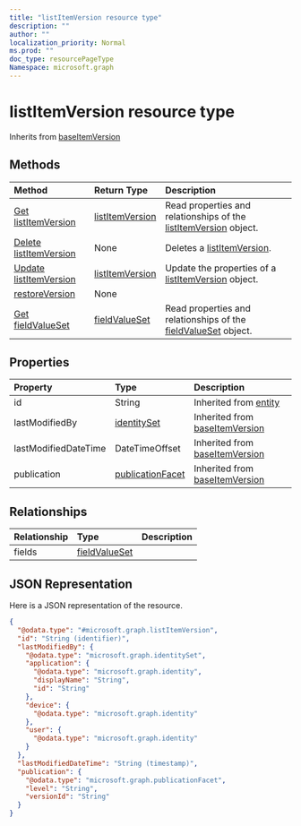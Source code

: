 ```yaml
---
title: "listItemVersion resource type"
description: ""
author: ""
localization_priority: Normal
ms.prod: ""
doc_type: resourcePageType
Namespace: microsoft.graph
---
```



# listItemVersion resource type




Inherits from [baseItemVersion](../resources/baseItemVersion.md)

## Methods
|Method|Return Type|Description|
|:---|:---|:---|
|[Get listItemVersion](../api/listitemversion-get.md)|[listItemVersion](../resources/listItemVersion.md)|Read properties and relationships of the [listItemVersion](../resources/listitemversion.md) object.|
|[Delete listItemVersion](../api/listitemversion-delete.md)|None|Deletes a [listItemVersion](../resources/listitemversion.md).|
|[Update listItemVersion](../api/listitemversion-update.md)|[listItemVersion](../resources/listItemVersion.md)|Update the properties of a [listItemVersion](../resources/listitemversion.md) object.|
|[restoreVersion](../api/listitemversion-restoreversion.md)|None||
|[Get fieldValueSet](../api/fieldvalueset-get.md)|[fieldValueSet](../resources/fieldValueSet.md)|Read properties and relationships of the [fieldValueSet](../resources/fieldvalueset.md) object.|

## Properties
|Property|Type|Description|
|:---|:---|:---|
|id|String| Inherited from [entity](../resources/entity.md)|
|lastModifiedBy|[identitySet](../resources/identitySet.md)| Inherited from [baseItemVersion](../resources/baseItemVersion.md)|
|lastModifiedDateTime|DateTimeOffset| Inherited from [baseItemVersion](../resources/baseItemVersion.md)|
|publication|[publicationFacet](../resources/publicationFacet.md)| Inherited from [baseItemVersion](../resources/baseItemVersion.md)|

## Relationships
|Relationship|Type|Description|
|:---|:---|:---|
|fields|[fieldValueSet](../resources/fieldValueSet.md)||

## JSON Representation
Here is a JSON representation of the resource.
<!-- {
  "blockType": "resource",
  "keyProperty": "id",
  "@odata.type": "microsoft.graph.listItemVersion",
  "baseType": "microsoft.graph.baseItemVersion",
  "openType": false
}
-->
``` json
{
  "@odata.type": "#microsoft.graph.listItemVersion",
  "id": "String (identifier)",
  "lastModifiedBy": {
    "@odata.type": "microsoft.graph.identitySet",
    "application": {
      "@odata.type": "microsoft.graph.identity",
      "displayName": "String",
      "id": "String"
    },
    "device": {
      "@odata.type": "microsoft.graph.identity"
    },
    "user": {
      "@odata.type": "microsoft.graph.identity"
    }
  },
  "lastModifiedDateTime": "String (timestamp)",
  "publication": {
    "@odata.type": "microsoft.graph.publicationFacet",
    "level": "String",
    "versionId": "String"
  }
}
```

